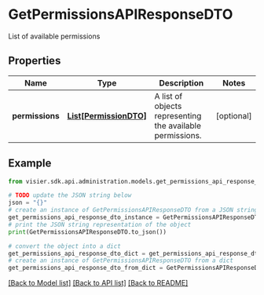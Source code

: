 # GetPermissionsAPIResponseDTO

List of available permissions

## Properties

Name | Type | Description | Notes
------------ | ------------- | ------------- | -------------
**permissions** | [**List[PermissionDTO]**](PermissionDTO.md) | A list of objects representing the available permissions. | [optional] 

## Example

```python
from visier.sdk.api.administration.models.get_permissions_api_response_dto import GetPermissionsAPIResponseDTO

# TODO update the JSON string below
json = "{}"
# create an instance of GetPermissionsAPIResponseDTO from a JSON string
get_permissions_api_response_dto_instance = GetPermissionsAPIResponseDTO.from_json(json)
# print the JSON string representation of the object
print(GetPermissionsAPIResponseDTO.to_json())

# convert the object into a dict
get_permissions_api_response_dto_dict = get_permissions_api_response_dto_instance.to_dict()
# create an instance of GetPermissionsAPIResponseDTO from a dict
get_permissions_api_response_dto_from_dict = GetPermissionsAPIResponseDTO.from_dict(get_permissions_api_response_dto_dict)
```
[[Back to Model list]](../README.md#documentation-for-models) [[Back to API list]](../README.md#documentation-for-api-endpoints) [[Back to README]](../README.md)


